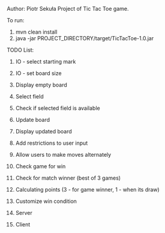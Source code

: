 Author: Piotr Sekuła
Project of Tic Tac Toe game.

To run:
1. mvn clean install
2. java -jar PROJECT_DIRECTORY/target/TicTacToe-1.0.jar

TODO List:
1. IO - select starting mark
2. IO - set board size
3. Display empty board
4. Select field
5. Check if selected field is available
6. Update board
7. Display updated board
8. Add restrictions to user input
9. Allow users to make moves alternately
10. Check game for win
11. Check for match winner (best of 3 games)
12. Calculating points (3 - for game winner, 1 - when its draw)
13. Customize win condition

14. Server
15. Client
